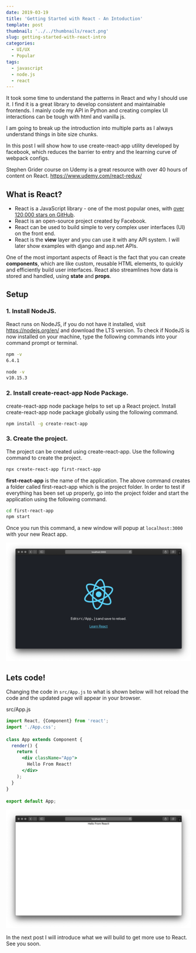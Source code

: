 ```yaml
---
date: 2019-03-19
title: 'Getting Started with React - An Intoduction'
template: post
thumbnail: '../../thumbnails/react.png'
slug: getting-started-with-react-intro
categories:
  - UI/UX
  - Popular
tags:
  - javascript
  - node.js
  - react
---
```


It took some time to understand the patterns in React and why I should use it.
I find it is a great library to develop consistent and maintainable frontends. I mainly code my API in Python and creating complex UI interactions can be tough with html and vanilla js.

I am going to break up the introduction into multiple parts as I always understand things in bite size chunks.

In this post I will show how to use create-react-app utility developed by facebook, which reduces the barrier to entry and the learning curve of webpack configs.

Stephen Grider course on Udemy is a great resource with over 40 hours of content on React. https://www.udemy.com/react-redux/

## What is React?

- React is a JavaScript library - one of the most popular ones, with [over 120,000 stars on GitHub](https://github.com/facebook/react).
- React is an open-source project created by Facebook.
- React can be used to build simple to very complex user interfaces (UI) on the front end.
- React is the **view** layer and you can use it with any API system. I will later show examples with django and asp.net APIs.

One of the most important aspects of React is the fact that you can create **components**, which are like custom, reusable HTML elements, to quickly and efficiently build user interfaces. React also streamlines how data is stored and handled, using **state** and **props**.

## Setup
### 1. Install NodeJS.
React runs on NodeJS, if you do not have it installed, visit https://nodejs.org/en/ and download the LTS version.
To check if NodeJS is now installed on your machine, type the following commands into your command prompt or terminal.

```bash
npm -v
6.4.1
```

```bash
node -v
v10.15.3
```

### 2. Install create-react-app Node Package.

create-react-app node package helps to set up a React project. Install create-react-app node package globally using the following command.

```bash
npm install -g create-react-app
```

### 3. Create the project.

The project can be created using create-react-app. Use the following command to create the project.

```bash
npx create-react-app first-react-app
```

**first-react-app** is the name of the application. The above command creates a folder called first-react-app which is the project folder. In order to test if everything has been set up properly, go into the project folder and start the application using the following command.

```bash
cd first-react-app
npm start
```

Once you run this command, a new window will popup at `localhost:3000` with your new React app.

![](./create-react-app-start.png)


## Lets code!

Changing the code in `src/App.js` to what is shown below will hot reload the code and the updated page will appear in your browser.

<div class="filename">src/App.js</div>

```jsx
import React, {Component} from 'react';
import './App.css';

class App extends Component {
  render() {
    return (
      <div className="App">
        Hello From React!
      </div>
    );
  }
}

export default App;
```

![](./create-react-app-modified.png)

In the next post I will introduce what we will build to get more use to React. See you soon.